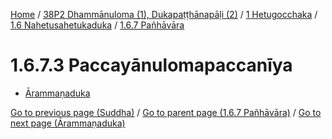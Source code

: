 
[Home](/) / [38P2 Dhammānuloma (1), Dukapaṭṭhānapāḷi (2)](../../...md) / [1 Hetugocchaka](../...md) / [1.6 Nahetusahetukaduka](...md) / [1.6.7 Pañhāvāra](../38P2/1/1.6/1.6.7.md)

# 1.6.7.3 Paccayānulomapaccanīya

* [Ārammaṇaduka](1.6.7.3/Arammanaduka.md)

[Go to previous page (Suddha)](1.6.7.2/1.6.7.2.1/Suddha.md) / [Go to parent page (1.6.7 Pañhāvāra)](../38P2/1/1.6/1.6.7.md) / [Go to next page (Ārammaṇaduka)](1.6.7.3/Arammanaduka.md)



